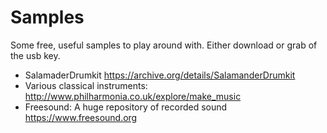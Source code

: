 # Samples

Some free, useful samples to play around with. Either download or grab of the usb key.

* SalamaderDrumkit https://archive.org/details/SalamanderDrumkit
* Various classical instruments: http://www.philharmonia.co.uk/explore/make_music
* Freesound: A huge repository of recorded sound https://www.freesound.org